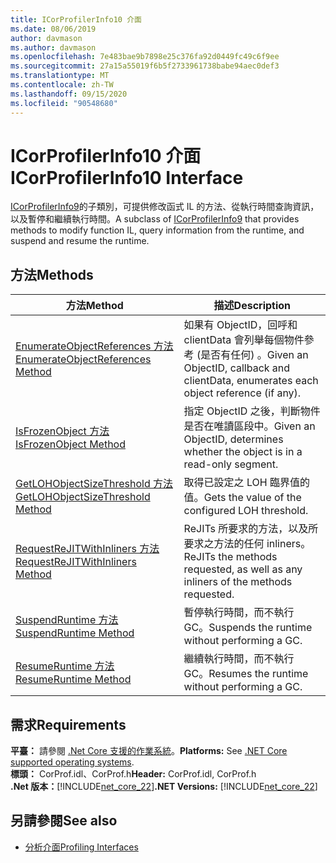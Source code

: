 ```yaml
---
title: ICorProfilerInfo10 介面
ms.date: 08/06/2019
author: davmason
ms.author: davmason
ms.openlocfilehash: 7e483bae9b7898e25c376fa92d0449fc49c6f9ee
ms.sourcegitcommit: 27a15a55019f6b5f2733961738babe94aec0def3
ms.translationtype: MT
ms.contentlocale: zh-TW
ms.lasthandoff: 09/15/2020
ms.locfileid: "90548680"
---
```

# <a name="icorprofilerinfo10-interface"></a><span data-ttu-id="699c8-102">ICorProfilerInfo10 介面</span><span class="sxs-lookup"><span data-stu-id="699c8-102">ICorProfilerInfo10 Interface</span></span>

<span data-ttu-id="699c8-103">[ICorProfilerInfo9](icorprofilerinfo9-interface.md)的子類別，可提供修改函式 IL 的方法、從執行時間查詢資訊，以及暫停和繼續執行時間。</span><span class="sxs-lookup"><span data-stu-id="699c8-103">A subclass of [ICorProfilerInfo9](icorprofilerinfo9-interface.md) that provides methods to modify function IL, query information from the runtime, and suspend and resume the runtime.</span></span>

## <a name="methods"></a><span data-ttu-id="699c8-104">方法</span><span class="sxs-lookup"><span data-stu-id="699c8-104">Methods</span></span>  

| <span data-ttu-id="699c8-105">方法</span><span class="sxs-lookup"><span data-stu-id="699c8-105">Method</span></span>|<span data-ttu-id="699c8-106">描述</span><span class="sxs-lookup"><span data-stu-id="699c8-106">Description</span></span>|  
| ------------|-----------------|  
|[<span data-ttu-id="699c8-107">EnumerateObjectReferences 方法</span><span class="sxs-lookup"><span data-stu-id="699c8-107">EnumerateObjectReferences Method</span></span>](icorprofilerinfo10-enumerateobjectreferences-method.md)|<span data-ttu-id="699c8-108">如果有 ObjectID，回呼和 clientData 會列舉每個物件參考 (是否有任何) 。</span><span class="sxs-lookup"><span data-stu-id="699c8-108">Given an ObjectID, callback and clientData, enumerates each object reference (if any).</span></span> |
|[<span data-ttu-id="699c8-109">IsFrozenObject 方法</span><span class="sxs-lookup"><span data-stu-id="699c8-109">IsFrozenObject Method</span></span>](icorprofilerinfo10-isfrozenobject-method.md)|<span data-ttu-id="699c8-110">指定 ObjectID 之後，判斷物件是否在唯讀區段中。</span><span class="sxs-lookup"><span data-stu-id="699c8-110">Given an ObjectID, determines whether the object is in a read-only segment.</span></span> |
|[<span data-ttu-id="699c8-111">GetLOHObjectSizeThreshold 方法</span><span class="sxs-lookup"><span data-stu-id="699c8-111">GetLOHObjectSizeThreshold Method</span></span>](icorprofilerinfo10-getlohobjectsizethreshold-method.md)|<span data-ttu-id="699c8-112">取得已設定之 LOH 臨界值的值。</span><span class="sxs-lookup"><span data-stu-id="699c8-112">Gets the value of the configured LOH threshold.</span></span> |
|[<span data-ttu-id="699c8-113">RequestReJITWithInliners 方法</span><span class="sxs-lookup"><span data-stu-id="699c8-113">RequestReJITWithInliners Method</span></span>](icorprofilerinfo10-requestrejitwithinliners-method.md)| <span data-ttu-id="699c8-114">ReJITs 所要求的方法，以及所要求之方法的任何 inliners。</span><span class="sxs-lookup"><span data-stu-id="699c8-114">ReJITs the methods requested, as well as any inliners of the methods requested.</span></span>  |
|[<span data-ttu-id="699c8-115">SuspendRuntime 方法</span><span class="sxs-lookup"><span data-stu-id="699c8-115">SuspendRuntime Method</span></span>](icorprofilerinfo10-suspendruntime-method.md)| <span data-ttu-id="699c8-116">暫停執行時間，而不執行 GC。</span><span class="sxs-lookup"><span data-stu-id="699c8-116">Suspends the runtime without performing a GC.</span></span> |
|[<span data-ttu-id="699c8-117">ResumeRuntime 方法</span><span class="sxs-lookup"><span data-stu-id="699c8-117">ResumeRuntime Method</span></span>](icorprofilerinfo10-resumeruntime-method.md)| <span data-ttu-id="699c8-118">繼續執行時間，而不執行 GC。</span><span class="sxs-lookup"><span data-stu-id="699c8-118">Resumes the runtime without performing a GC.</span></span> |

## <a name="requirements"></a><span data-ttu-id="699c8-119">需求</span><span class="sxs-lookup"><span data-stu-id="699c8-119">Requirements</span></span>  
<span data-ttu-id="699c8-120">**平臺：** 請參閱 [.Net Core 支援的作業系統](../../../core/install/windows.md?pivots=os-windows)。</span><span class="sxs-lookup"><span data-stu-id="699c8-120">**Platforms:** See [.NET Core supported operating systems](../../../core/install/windows.md?pivots=os-windows).</span></span>  
<span data-ttu-id="699c8-121">**標頭：** CorProf.idl、CorProf.h</span><span class="sxs-lookup"><span data-stu-id="699c8-121">**Header:** CorProf.idl, CorProf.h</span></span>  
<span data-ttu-id="699c8-122">**.Net 版本：**[!INCLUDE[net_core_22](../../../../includes/net-core-30-md.md)]</span><span class="sxs-lookup"><span data-stu-id="699c8-122">**.NET Versions:** [!INCLUDE[net_core_22](../../../../includes/net-core-30-md.md)]</span></span>

## <a name="see-also"></a><span data-ttu-id="699c8-123">另請參閱</span><span class="sxs-lookup"><span data-stu-id="699c8-123">See also</span></span>

- [<span data-ttu-id="699c8-124">分析介面</span><span class="sxs-lookup"><span data-stu-id="699c8-124">Profiling Interfaces</span></span>](profiling-interfaces.md)

